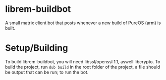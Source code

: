 # librem-buildbot
A small matrix client bot that posts whenever a new build of PureOS (arm) is built.

# Setup/Building
To build librem-buildbot, you will need libssl/openssl 1.1, aswell libcrypto. 
To build the project, run `dub build` in the root folder of the project, a file should be output that can be run; to run the bot.

